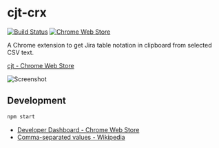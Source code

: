 # cjt-crx
[![Build Status](https://travis-ci.org/announce/cjt-crx.svg?branch=master)](https://travis-ci.org/announce/cjt-crx)
[![Chrome Web Store](https://img.shields.io/chrome-web-store/v/nimelepbpejjlbmoobocpfnjhihnpked.svg)](https://chrome.google.com/webstore/detail/pagmnllnggjajagmlelanjlbompjelmd/)

A Chrome extension to get Jira table notation in clipboard from selected CSV text.

[cjt \- Chrome Web Store](https://chrome.google.com/webstore/detail/pagmnllnggjajagmlelanjlbompjelmd/publish-accepted)

![Screenshot](https://rawgit.com/announce/cjt-crx/master/var/sample.png?raw=true)

## Development

```bash
npm start
```

- [Developer Dashboard \- Chrome Web Store](https://chrome.google.com/webstore/developer/dashboard?hl=en-US&gl=JP)
- [Comma\-separated values \- Wikipedia](https://en.wikipedia.org/wiki/Comma-separated_values#Example)

